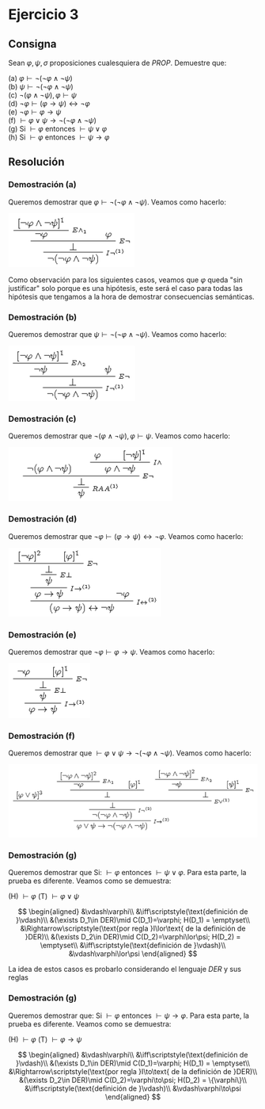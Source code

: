 # Ejercicio 3

## Consigna

Sean $\varphi, \psi, \sigma$ proposiciones cualesquiera de $PROP$. Demuestre que:

(a) $\varphi \vdash \neg (\neg \varphi \land \neg \psi)$  
(b) $\psi \vdash \neg (\neg \varphi \land \neg \psi)$  
(c) $\neg (\varphi \land \neg \psi), \varphi \vdash \psi$  
(d) $\neg \varphi \vdash (\varphi \rightarrow \psi) \leftrightarrow \neg \varphi$  
(e) $\neg \varphi \vdash \varphi \rightarrow \psi$  
(f) $\vdash \varphi \lor \psi \rightarrow \neg (\neg \varphi \land \neg \psi)$  
(g) Si $\vdash \varphi$ entonces $\vdash \psi \lor \varphi$  
(h) Si $\vdash \varphi$ entonces $\vdash \psi \rightarrow \varphi$

## Resolución

### Demostración (a)

Queremos demostrar que $\varphi \vdash \neg (\neg \varphi \land \neg \psi)$. Veamos como hacerlo:

![Demostración a](../images/ej3fig1.png)

Como observación para los siguientes casos, veamos que $\varphi$ queda "sin justificar" solo porque es una hipótesis, este será el caso para todas las hipótesis que tengamos a la hora de demostrar consecuencias semánticas.

### Demostración (b)

Queremos demostrar que $\psi \vdash \neg (\neg \varphi \land \neg \psi)$. Veamos como hacerlo:

![Demostración b](../images/ej3fig2.png)

### Demostración (c)

Queremos demostrar que $\neg (\varphi \land \neg \psi), \varphi \vdash \psi$. Veamos como hacerlo:

![Demostración c](../images/ej3fig3.png)

### Demostración (d)

Queremos demostrar que $\neg \varphi \vdash (\varphi \rightarrow \psi) \leftrightarrow \neg \varphi$. Veamos como hacerlo:

![Demostración d](../images/ej3fig4.png)

### Demostración (e)

Queremos demostrar que $\neg \varphi \vdash \varphi \rightarrow \psi$. Veamos como hacerlo:

![Demostración e](../images/ej3fig5.png)

### Demostración (f)

Queremos demostrar que $\vdash \varphi \lor \psi \rightarrow \neg (\neg \varphi \land \neg \psi)$. Veamos como hacerlo:

![Demostración f](../images/ej3fig6.png)

### Demostración (g)

Queremos demostrar que Si: $\vdash \varphi$ entonces $\vdash \psi \lor \varphi$. Para esta parte, la prueba es diferente. Veamos como se demuestra:

(H) $\vdash \varphi$
(T) $\vdash \varphi\lor\psi$

$$
\begin{aligned}
&\vdash\varphi\\
&\iff\scriptstyle(\text{definición de }\vdash)\\
&(\exists D_1\in DER)\mid C(D_1)=\varphi; H(D_1) = \emptyset\\
&\Rightarrow\scriptstyle(\text{por regla }I\lor\text{ de la definición de }DER)\\
&(\exists D_2\in DER)\mid C(D_2)=\varphi\lor\psi; H(D_2) = \emptyset\\
&\iff\scriptstyle(\text{definición de }\vdash)\\
&\vdash\varphi\lor\psi
\end{aligned}
$$

La idea de estos casos es probarlo considerando el lenguaje $DER$ y sus reglas

### Demostración (g)

Queremos demostrar que: Si $\vdash \varphi$ entonces $\vdash \psi \to \varphi$. Para esta parte, la prueba es diferente. Veamos como se demuestra:

(H) $\vdash \varphi$
(T) $\vdash \varphi\to\psi$

$$
\begin{aligned}
&\vdash\varphi\\
&\iff\scriptstyle(\text{definición de }\vdash)\\
&(\exists D_1\in DER)\mid C(D_1)=\varphi; H(D_1) = \emptyset\\
&\Rightarrow\scriptstyle(\text{por regla }I\to\text{ de la definición de }DER)\\
&(\exists D_2\in DER)\mid C(D_2)=\varphi\to\psi; H(D_2) = \{\varphi\}\\
&\iff\scriptstyle(\text{definición de }\vdash)\\
&\vdash\varphi\to\psi
\end{aligned}
$$

